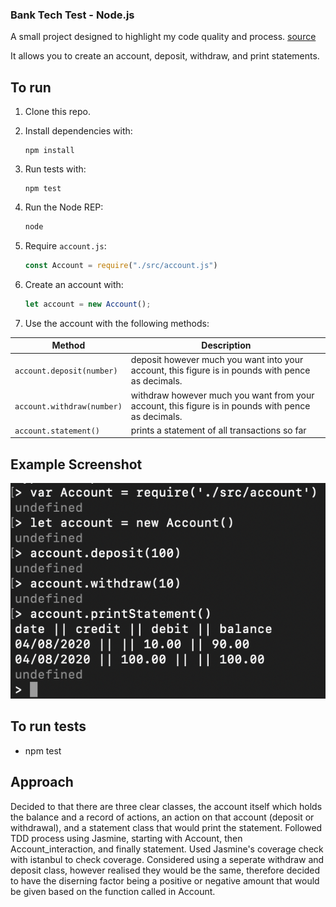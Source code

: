 ### Bank Tech Test - Node.js

A small project designed to highlight my code quality and process. [source](https://github.com/makersacademy/course/blob/master/individual_challenges/bank_tech_test.md)

It allows you to create an account, deposit, withdraw, and print statements.

## To run 

1. Clone this repo.

2. Install dependencies with:

   ```shell
   npm install
   ```

3. Run tests with:

   ```shell
   npm test
   ```

4. Run the Node REP:

   ```js
   node
   ```

5. Require `account.js`:

   ```js
   const Account = require("./src/account.js")
   ```

6. Create an account with:

   ```js
   let account = new Account();
   ```

7. Use the account with the following methods:

| Method                     | Description                                                                                        |
| -------------------------- | -------------------------------------------------------------------------------------------------- |
| `account.deposit(number)`  | deposit however much you want into your account, this figure is in pounds with pence as decimals.  |
| `account.withdraw(number)` | withdraw however much you want from your account, this figure is in pounds with pence as decimals. |
| `account.statement()`      | prints a statement of all transactions so far                                                      |

 ## Example Screenshot

 ![Example Screenshot](./images/Bank_Tech_Test_Example_Screenshot.png)
 
 ## To run tests
 - npm test

 ## Approach 
 Decided to that there are three clear classes, the account itself which holds the balance and a record of actions, an action on that account (deposit or withdrawal), and a statement class that would print the statement.
 Followed TDD process using Jasmine, starting with Account, then Account_interaction, and finally statement.
 Used Jasmine's coverage check with istanbul to check coverage.
 Considered using a seperate withdraw and deposit class, however realised they would be the same, therefore decided to have the diserning factor being a positive or negative amount that would be given based on the function called in Account.